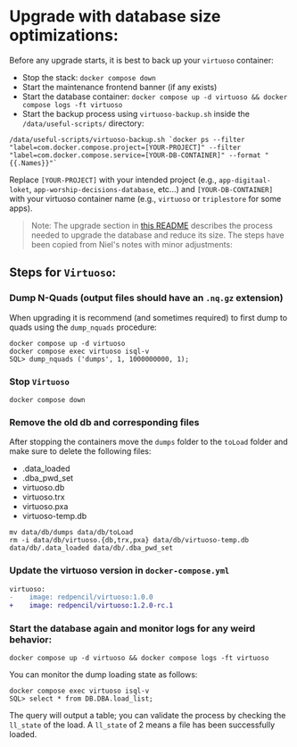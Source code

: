 # Upgrade with database size optimizations:

Before any upgrade starts, it is best to back up your `virtuoso` container:
* Stop the stack: `docker compose down`
* Start the maintenance frontend banner (if any exists)
* Start the database container: `docker compose up -d virtuoso && docker compose logs -ft virtuoso`
* Start the backup process using `virtuoso-backup.sh` inside the `/data/useful-scripts/` directory: 
```shell
/data/useful-scripts/virtuoso-backup.sh `docker ps --filter "label=com.docker.compose.project=[YOUR-PROJECT]" --filter "label=com.docker.compose.service=[YOUR-DB-CONTAINER]" --format "{{.Names}}"`
```

Replace `[YOUR-PROJECT]` with your intended project (e.g., `app-digitaal-loket`, `app-worship-decisions-database`, etc...) and `[YOUR-DB-CONTAINER]` with your virtuoso container name (e.g., `virtuoso` or `triplestore` for some apps).

> Note: The upgrade section in [this README](https://github.com/redpencilio/docker-virtuoso/blob/dec36bd4a5ed4191c42e0a9b5ca979d67bc22cfe/README.md#upgrading) describes the process needed to upgrade the database and reduce its size. The steps have been copied from Niel's notes with minor adjustments:

## Steps for `Virtuoso`:

### Dump N-Quads (output files should have an `.nq.gz` extension)
When upgrading it is recommend (and sometimes required) to first dump to quads using the `dump_nquads` procedure:
```
docker compose up -d virtuoso
docker compose exec virtuoso isql-v
SQL> dump_nquads ('dumps', 1, 1000000000, 1);
```

### Stop `Virtuoso`
```
docker compose down
```

### Remove the old db and corresponding files
After stopping the containers move the `dumps` folder to the `toLoad` folder and make sure to delete the following files:
* .data_loaded
* .dba_pwd_set
* virtuoso.db
* virtuoso.trx
* virtuoso.pxa
* virtuoso-temp.db
```
mv data/db/dumps data/db/toLoad
rm -i data/db/virtuoso.{db,trx,pxa} data/db/virtuoso-temp.db data/db/.data_loaded data/db/.dba_pwd_set
```

### Update the virtuoso version in `docker-compose.yml`
```diff
virtuoso:
-    image: redpencil/virtuoso:1.0.0
+    image: redpencil/virtuoso:1.2.0-rc.1
```

### Start the database again and monitor logs for any weird behavior:
```shell
docker compose up -d virtuoso && docker compose logs -ft virtuoso
```

You can monitor the dump loading state as follows:
```shell
docker compose exec virtuoso isql-v
SQL> select * from DB.DBA.load_list;
```

The query will output a table; you can validate the process by checking the `ll_state` of the load. A `ll_state` of 2 means a file has been successfully loaded.